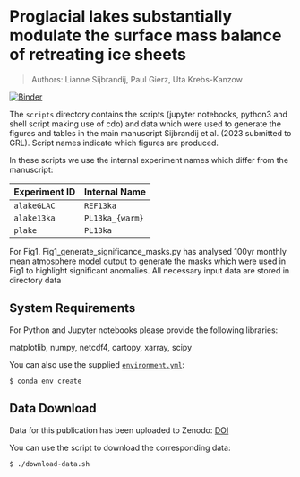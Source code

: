 # Proglacial lakes substantially modulate the surface mass balance of retreating ice sheets 
> Authors: Lianne Sijbrandij, Paul Gierz, Uta Krebs-Kanzow   

[![Binder](https://mybinder.org/badge_logo.svg)](https://mybinder.org/v2/gh/pgierz/sijbrandij_2025/HEAD)

The `scripts` directory contains the scripts (jupyter notebooks, python3 and shell script making use of cdo) and
data which were used to generate the figures and tables in the main manuscript Sijbrandij et al. (2023 submitted to GRL).
Script names indicate which figures are produced. 

In these scripts we use the internal experiment names which differ from the manuscript:

| **Experiment ID** | **Internal Name** |
| ----------------- | ----------------- |
| `alakeGLAC`       | `REF13ka`         |
| `alake13ka`       | `PL13ka_{warm}`   | 
| `plake`           | `PL13ka`          |

For Fig1. Fig1_generate_significance_masks.py has analysed 100yr monthly mean atmosphere model output to generate
the masks which were used in Fig1 to highlight significant anomalies. All necessary input data are stored in 
directory data

## System Requirements

For Python and Jupyter notebooks please provide the following libraries:

matplotlib, numpy, netcdf4, cartopy, xarray, scipy

You can also use the supplied [`environment.yml`](./environment.yml):

```
$ conda env create
```
## Data Download
Data for this publication has been uploaded to Zenodo: [DOI](https://doi.org/10.5281/zenodo.15497082)

You can use the script to download the corresponding data:

```
$ ./download-data.sh
```
